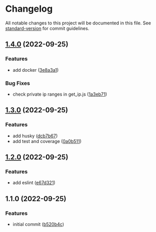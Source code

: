 # Changelog

All notable changes to this project will be documented in this file. See [standard-version](https://github.com/conventional-changelog/standard-version) for commit guidelines.


## [1.4.0](https://github.com/WASD6570/teco/compare/v1.3.0...v1.4.0) (2022-09-25)


### Features

* add docker ([3e8a3a1](https://github.com/WASD6570/teco/commit/3e8a3a1084748fa61a7df413e7ae017f7d6bf328))


### Bug Fixes

* check private ip ranges in get_ip.js ([1a3eb71](https://github.com/WASD6570/teco/commit/1a3eb71e89f17a8cbcc0ca0f1d36e46d41ebab0d))

## [1.3.0](https://github.com/WASD6570/teco/compare/v1.2.0...v1.3.0) (2022-09-25)


### Features

* add husky ([dcb7b67](https://github.com/WASD6570/teco/commit/dcb7b676f5ff59799d8ebfb2cea992ec553618f5))
* add test and coverage ([0a0b511](https://github.com/WASD6570/teco/commit/0a0b511be15f3810b1467e598cd7776fac2aa654))

## [1.2.0](https://github.com/WASD6570/teco/compare/v1.1.0...v1.2.0) (2022-09-25)


### Features

* add eslint ([e67d321](https://github.com/WASD6570/teco/commit/e67d321b5a83bb348b1acce192032c67996dcca8))

## 1.1.0 (2022-09-25)


### Features

* initial commit ([b520b4c](https://github.com/WASD6570/teco/commit/b520b4ce15af855ebf56c213e5cb59d34b0f63b8))
